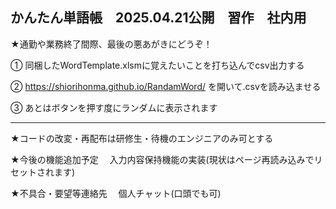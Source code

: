 ## かんたん単語帳　2025.04.21公開　習作　社内用

★通勤や業務終了間際、最後の悪あがきにどうぞ！

① 同梱したWordTemplate.xlsmに覚えたいことを打ち込んでcsv出力する 

② https://shiorihonma.github.io/RandamWord/ を開いて.csvを読み込ませる

③ あとはボタンを押す度にランダムに表示されます

______________________________________________________

★コードの改変・再配布は研修生・待機のエンジニアのみ可とする

★今後の機能追加予定 　入力内容保持機能の実装(現状はページ再読み込みでリセットされます)

★不具合・要望等連絡先 　個人チャット(口頭でも可)
